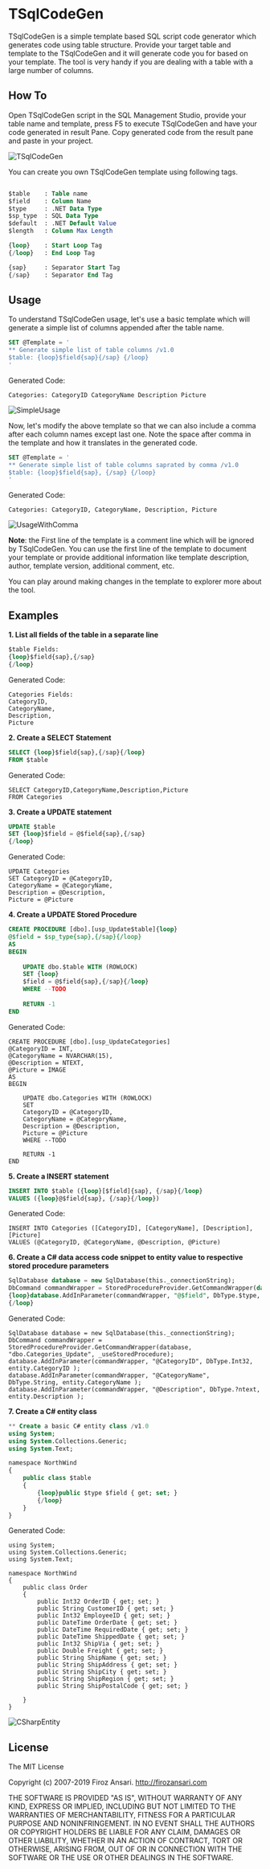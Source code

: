 # TSqlCodeGen

TSqlCodeGen is a simple template based SQL script code generator which generates code using table structure. Provide your target table and template to the TSqlCodeGen and it will generate code you for based on your template. The tool is very handy if you are dealing with a table with a large number of columns.

## How To
Open TSqlCodeGen script in the SQL Management Studio, provide your table name and template, press F5 to execute TSqlCodeGen and have your code generated in result Pane. 
Copy generated code from the result pane and paste in your project.

![TSqlCodeGen](./Images/Introduction.PNG)

You can create you own TSqlCodeGen template using following tags.

``` sql

$table    : Table name
$field    : Column Name
$type     : .NET Data Type
$sp_type  : SQL Data Type
$default  : .NET Default Value
$length   : Column Max Length

{loop}    : Start Loop Tag
{/loop}   : End Loop Tag

{sap}     : Separator Start Tag
{/sap}    : Separator End Tag

```

## Usage
To understand TSqlCodeGen usage, let's use a basic template which will generate a simple list of columns appended after the table name. 

``` sql
SET @Template = '
** Generate simple list of table columns /v1.0
$table: {loop}$field{sap}{/sap} {/loop}
'
```

Generated Code:
```
Categories: CategoryID CategoryName Description Picture
```

![SimpleUsage](./Images/SimpleUsage.PNG)

Now, let's modify the above template so that we can also include a comma after each column names except last one. Note the space after comma in the template and how it translates in the generated code.

``` sql
SET @Template = '
** Generate simple list of table columns saprated by comma /v1.0
$table: {loop}$field{sap}, {/sap} {/loop}
'
```

Generated Code:

```
Categories: CategoryID, CategoryName, Description, Picture
```

![UsageWithComma](./Images/UsageWithComma.PNG)

**Note**: the First line of the template is a comment line which will be ignored by TSqlCodeGen. You can use the first line of the template to document your template or provide additional information like template description, author, template version, additional comment, etc.

You can play around making changes in the template to explorer more about the tool.

## Examples
**1. List all fields of the table in a separate line**

``` sql
$table Fields:
{loop}$field{sap},{/sap}
{/loop}
```

Generated Code:

```
Categories Fields:
CategoryID,
CategoryName,
Description,
Picture
```

**2. Create a SELECT Statement**

``` sql
SELECT {loop}$field{sap},{/sap}{/loop}
FROM $table
```

Generated Code:

```
SELECT CategoryID,CategoryName,Description,Picture
FROM Categories
```

**3. Create a UPDATE statement**

``` sql
UPDATE $table
SET {loop}$field = @$field{sap},{/sap}
{/loop}
```

Generated Code:

```
UPDATE Categories
SET CategoryID = @CategoryID,
CategoryName = @CategoryName,
Description = @Description,
Picture = @Picture
```

**4. Create a UPDATE Stored Procedure**

``` sql
CREATE PROCEDURE [dbo].[usp_Update$table]{loop}
@$field = $sp_type{sap},{/sap}{/loop}
AS
BEGIN
 
	UPDATE dbo.$table WITH (ROWLOCK)
	SET {loop}
	$field = @$field{sap},{/sap}{/loop}
	WHERE --TODO
 
	RETURN -1
END
```

Generated Code:

```
CREATE PROCEDURE [dbo].[usp_UpdateCategories]
@CategoryID = INT,
@CategoryName = NVARCHAR(15),
@Description = NTEXT,
@Picture = IMAGE
AS
BEGIN
 
	UPDATE dbo.Categories WITH (ROWLOCK)
	SET 
	CategoryID = @CategoryID,
	CategoryName = @CategoryName,
	Description = @Description,
	Picture = @Picture
	WHERE --TODO
 
	RETURN -1
END
```

**5. Create a INSERT statement**

``` sql
INSERT INTO $table ({loop}[$field]{sap}, {/sap}{/loop}
VALUES ({loop}@$field{sap}, {/sap}{/loop})
```

Generated Code:

```
INSERT INTO Categories ([CategoryID], [CategoryName], [Description], [Picture]
VALUES (@CategoryID, @CategoryName, @Description, @Picture)
```

**6. Create a C# data access code snippet to entity value to respective stored procedure parameters**

``` sql
SqlDatabase database = new SqlDatabase(this._connectionString);
DbCommand commandWrapper = StoredProcedureProvider.GetCommandWrapper(database, "dbo.$table_Update", _useStoredProcedure);
{loop}database.AddInParameter(commandWrapper, "@$field", DbType.$type, entity.$field );
{/loop}
```

Generated Code:

```
SqlDatabase database = new SqlDatabase(this._connectionString);
DbCommand commandWrapper = StoredProcedureProvider.GetCommandWrapper(database, "dbo.Categories_Update", _useStoredProcedure);
database.AddInParameter(commandWrapper, "@CategoryID", DbType.Int32, entity.CategoryID );
database.AddInParameter(commandWrapper, "@CategoryName", DbType.String, entity.CategoryName );
database.AddInParameter(commandWrapper, "@Description", DbType.?ntext, entity.Description );
```

**7. Create a C# entity class**

``` sql
** Create a basic C# entity class /v1.0
using System;
using System.Collections.Generic;
using System.Text;

namespace NorthWind
{
    public class $table
    {
        {loop}public $type $field { get; set; }
		{/loop}
    }
}
```

Generated Code:

```
using System;
using System.Collections.Generic;
using System.Text;

namespace NorthWind
{
    public class Order
    {
        public Int32 OrderID { get; set; }
		public String CustomerID { get; set; }
		public Int32 EmployeeID { get; set; }
		public DateTime OrderDate { get; set; }
		public DateTime RequiredDate { get; set; }
		public DateTime ShippedDate { get; set; }
		public Int32 ShipVia { get; set; }
		public Double Freight { get; set; }
		public String ShipName { get; set; }
		public String ShipAddress { get; set; }
		public String ShipCity { get; set; }
		public String ShipRegion { get; set; }
		public String ShipPostalCode { get; set; }
		
    }
}

```

![CSharpEntity](./Images/CSharpEntity.PNG)

## License
The MIT License

Copyright (c) 2007-2019 Firoz Ansari. http://firozansari.com

THE SOFTWARE IS PROVIDED "AS IS", WITHOUT WARRANTY OF ANY KIND, EXPRESS OR
IMPLIED, INCLUDING BUT NOT LIMITED TO THE WARRANTIES OF MERCHANTABILITY,
FITNESS FOR A PARTICULAR PURPOSE AND NONINFRINGEMENT. IN NO EVENT SHALL THE
AUTHORS OR COPYRIGHT HOLDERS BE LIABLE FOR ANY CLAIM, DAMAGES OR OTHER
LIABILITY, WHETHER IN AN ACTION OF CONTRACT, TORT OR OTHERWISE, ARISING FROM,
OUT OF OR IN CONNECTION WITH THE SOFTWARE OR THE USE OR OTHER DEALINGS IN
THE SOFTWARE.
